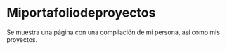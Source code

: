 # Miportafoliodeproyectos
Se muestra una página con una compilación de mi persona, así como mis proyectos.
